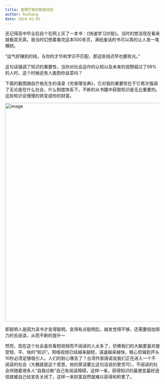 ```yaml
---
title: 查理芒格的致富经验
author: Runhang
date: 2024-02-03
---
```


还记得高中毕业后自个在网上买了一本书：《快速学习炒股》。当时的想法现在看来就极其天真。我当时幻想着看完这本500多页，满纸废话的书可以真的让人发一笔横财。

“运气好赚到的钱，与你的才华和学识不匹配，那这些钱迟早也要败光。”

这句话强调了知识的重要性，当你对社会运作的认知以及未来的视野超过了99%的人时，这个时候还有人能割你韭菜吗？

下面的截图摘自芒格先生的语录《穷查理宝典》，它对我的重要性在于它再次强调了无论是在什么社会，什么制度体系下，不断的从书籍中获取知识是无比重要的。这些知识会慢慢的转变成你的财富。

<img width="709" alt="image" src="https://github.com/RunhangShu/RunhangWebsite/assets/45881840/2b41ed46-03e8-4da9-b5fb-5e8645c5d03b">

即聪明人是因为读书才变得聪明，变得有点聪明后，越发觉得不够，还需要倍加努力的去阅读，从而不断的提升～

然而，现在这个社会喜欢看短视频而不阅读的人太多了，仿佛我们的大脑更喜欢接受短、平、快的“知识”。网络视频已经越来越短，语速越来越快，精心剪辑到开头10秒必须足够吸引人。人们的耐心哪去了？台湾作家唐诺说我们正在进入一个不阅读的社会（大概就是这个意思，他的原话要比这句话说的更灵巧）。不阅读的社会伴随着很多人“自我诊断”自己有阅读障碍，这样一来，获得知识的最便宜最好途径就被自己给宣告关闭了。这样一来财富自然就难以获得和积累了。
